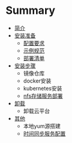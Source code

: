 # Summary

* [简介](README.md)
* [安装准备](an-zhuang-zhun-bei.md)
  * [配置要求](an-zhuang-zhun-bei/pei-zhi-yao-qiu.md)
  * [示例规范](an-zhuang-zhun-bei/shi-li-gui-fan.md)
  * [部署清单](an-zhuang-zhun-bei/bu-shu-qing-dan.md)
* [安装步骤](an-zhuang-bu-zou.md)
  * 镜像仓库
  * docker安装
  * kubernetes安装
  * [nfs存储服务部署](an-zhuang-bu-zou/nfsfu-wu-bu-shu.md)
* [卸载](xie-zai.md)
  * 卸载云平台
* [其他](qi-ta.md)
  * 本地yum源搭建
  * [时间同步服务配置](qi-ta/shi-jian-tong-bu-fu-wu-da-jian.md)

